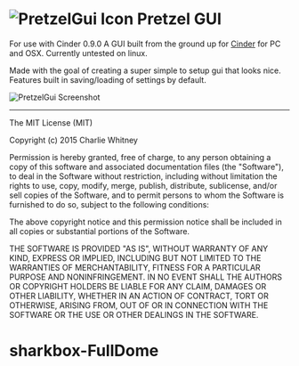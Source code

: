 ![PretzelGui Icon](https://raw.githubusercontent.com/cwhitney/PretzelGui/master/icon_48.png) Pretzel GUI
========
For use with Cinder 0.9.0
A GUI built from the ground up for [Cinder](http://libcinder.org) for PC and OSX. Currently untested on linux.

Made with the goal of creating a super simple to setup gui that looks nice.  Features built in saving/loading of settings by default.

![PretzelGui Screenshot](https://raw.githubusercontent.com/cwhitney/PretzelGui/master/ss.png)

----
The MIT License (MIT)

Copyright (c) 2015 Charlie Whitney

Permission is hereby granted, free of charge, to any person obtaining a copy
of this software and associated documentation files (the "Software"), to deal
in the Software without restriction, including without limitation the rights
to use, copy, modify, merge, publish, distribute, sublicense, and/or sell
copies of the Software, and to permit persons to whom the Software is
furnished to do so, subject to the following conditions:

The above copyright notice and this permission notice shall be included in all
copies or substantial portions of the Software.

THE SOFTWARE IS PROVIDED "AS IS", WITHOUT WARRANTY OF ANY KIND, EXPRESS OR
IMPLIED, INCLUDING BUT NOT LIMITED TO THE WARRANTIES OF MERCHANTABILITY,
FITNESS FOR A PARTICULAR PURPOSE AND NONINFRINGEMENT. IN NO EVENT SHALL THE
AUTHORS OR COPYRIGHT HOLDERS BE LIABLE FOR ANY CLAIM, DAMAGES OR OTHER
LIABILITY, WHETHER IN AN ACTION OF CONTRACT, TORT OR OTHERWISE, ARISING FROM,
OUT OF OR IN CONNECTION WITH THE SOFTWARE OR THE USE OR OTHER DEALINGS IN THE
SOFTWARE.
# sharkbox-FullDome
